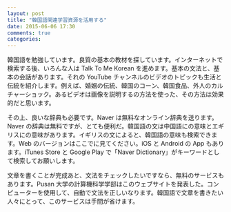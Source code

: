 ```yaml
---
layout: post
title: "韓国語関連学習資源を活用する"
date: 2015-06-06 17:30
comments: true
categories: 
---
```

韓国語を勉強しています。良質の基本の教材を探しています。インターネットで検索する後、いろんな人は Talk To Me Korean を進めます。基本の文法と、基本の会話があります。それの YouTube チャンネルのビデオのトピックも生活と伝統を紹介します。例えば、婚姻の伝統、韓国のコーン、韓国食品、外人のカルチャーショック。あるビデオは画像を説明するの方法を使った、その方法は効果的だと思います。

その上、良いな辞典も必要です。Naver は無料なオンライン辞典を送ります。Naver の辞典は無料ですが、とても便利だ。韓国語の文は中国語にの意味とエギリスにの意味があります。イギリスの文によると、韓国語の意味も検索できます。Web のバージョンはここでに見てください。iOS と Android の App もあります。iTunes Store と Google Play で「Naver Dictionary」がキーワードとして検索してお願いします。

文章を書くことが完成あと、文法をチェックしたいですなら、無料のサービスもあります。Pusan 大学の計算機科学学部はこのウェブサイトを発表した。コンピューターを使用して、自動で文法を正しいなります。韓国語で文章を書きたい人々にとって、このサービスは手間が省けます。
